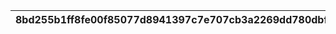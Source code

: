|8bd255b1ff8fe00f85077d8941397c7e707cb3a2269dd780dbf2182b512343af|8837184b2233a83a8cc77a6acfbd780c755a971a1fecb649eee4dadbfc3fd809|fe1e54eff3f3b78d844ec9fd14a664997669a898d21774835bfa95a1a5425705|72ae49b0a07b080d967739b1a9b8a1e51ecacc0110da82fd818f0bd8fd850b8e|b8e1713f9959e131e2717266d2c35a44fe798297f8ffba3a35d921cd2daf9cc9|840a45e129ee062c427a75b7ee1bf62de15e27b6885f0ede56112fcf8f270e5a|e80d6c0e5eed5e71488460e5986a5f8f4c827e9ea9f27c5666d1f796c555bfe0|3a3ba4bbebf8aae02f1b277bd8592aa111b93b2e621b54c58b037ae2587139aa|ac69233ca61031c3306a5de647abbb98f8e8bc9f68135d77745bee5cd5ebbe16|cc535e20eda035f2d25a62ed938baca9724613f3ca6abb460a57f87bced334aa|4ef388dad142919862b549d2dca8577e5b9e582e38dbddbd6a892489b748b433|
| --- | --- | --- | --- | --- | --- | --- | --- | --- | --- | --- |